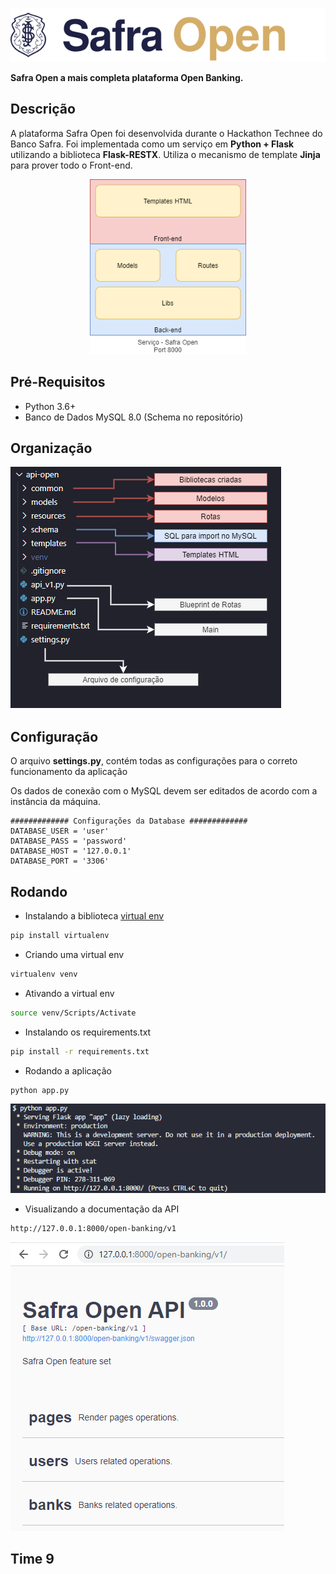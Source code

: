 <p align="center">
<img src="https://raw.githubusercontent.com/reisricardo/static/master/logo-safra-open.svg">
</p>

**Safra Open a mais completa plataforma Open Banking.**

## Descrição
A plataforma Safra Open foi desenvolvida durante o Hackathon Technee do Banco Safra.
Foi implementada como um serviço em **Python + Flask** utilizando a biblioteca **Flask-RESTX**. Utiliza o mecanismo de template **Jinja** para prover todo o Front-end.

<p align="center">
  <img width=250 src="https://raw.githubusercontent.com/reisricardo/static/master/arq2.png">
</p>

## Pré-Requisitos
- Python 3.6+
- Banco de Dados MySQL 8.0 (Schema no repositório)

## Organização
![](https://raw.githubusercontent.com/reisricardo/static/master/org.png)

## Configuração
O arquivo **settings.py**, contém todas as configurações para o correto funcionamento da aplicação

Os dados de conexão com o MySQL devem ser editados de acordo com a instância da máquina.


    ############# Configurações da Database #############
    DATABASE_USER = 'user'
    DATABASE_PASS = 'password'
    DATABASE_HOST = '127.0.0.1'
    DATABASE_PORT = '3306'

## Rodando

- Instalando a biblioteca [virtual env](https://pypi.org/project/virtualenv/ "virtual env")

```bash
pip install virtualenv
```

- Criando uma virtual env 

```bash
virtualenv venv
```
- Ativando a virtual env

```bash
source venv/Scripts/Activate
```

- Instalando os requirements.txt

```bash
pip install -r requirements.txt
```

- Rodando a aplicação

```bash
python app.py
```


![](https://raw.githubusercontent.com/reisricardo/static/master/run.png)


- Visualizando a documentação da API
```bash
http://127.0.0.1:8000/open-banking/v1
```
![](https://raw.githubusercontent.com/reisricardo/static/master/api.png)


## Time 9
